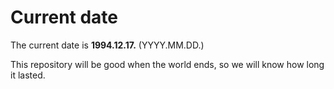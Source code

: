 # Current date

The current date is **1994.12.17.** (YYYY.MM.DD.)

This repository will be good when the world ends, so we will know how long it lasted.